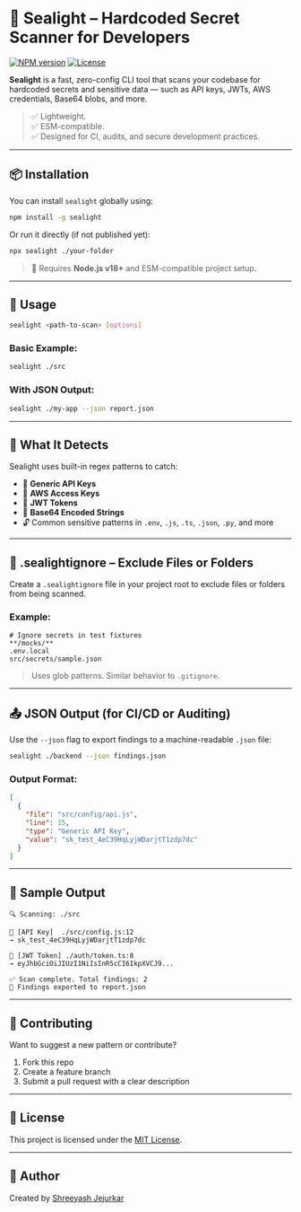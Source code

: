 # 🔐 Sealight – Hardcoded Secret Scanner for Developers

[![NPM version](https://img.shields.io/npm/v/sealight.svg)](https://www.npmjs.com/package/sealight)
[![License](https://img.shields.io/npm/l/sealight.svg)](./LICENSE)

**Sealight** is a fast, zero-config CLI tool that scans your codebase for hardcoded secrets and sensitive data — such as API keys, JWTs, AWS credentials, Base64 blobs, and more.

> ✅ Lightweight.  
> ✅ ESM-compatible.  
> ✅ Designed for CI, audits, and secure development practices.

---

## 📦 Installation

You can install `sealight` globally using:

```bash
npm install -g sealight
```

Or run it directly (if not published yet):

```bash
npx sealight ./your-folder
```

> 🧠 Requires **Node.js v18+** and ESM-compatible project setup.

---

## 🚀 Usage

```bash
sealight <path-to-scan> [options]
```

### Basic Example:

```bash
sealight ./src
```

### With JSON Output:

```bash
sealight ./my-app --json report.json
```

---

## 🎯 What It Detects

Sealight uses built-in regex patterns to catch:
- 🔑 **Generic API Keys**
- 🔐 **AWS Access Keys**
- 🧪 **JWT Tokens**
- 🧬 **Base64 Encoded Strings**
- 🔓 Common sensitive patterns in `.env`, `.js`, `.ts`, `.json`, `.py`, and more

---

## 📂 .sealightignore – Exclude Files or Folders

Create a `.sealightignore` file in your project root to exclude files or folders from being scanned.

### Example:
```
# Ignore secrets in test fixtures
**/mocks/**
.env.local
src/secrets/sample.json
```

> Uses glob patterns. Similar behavior to `.gitignore`.

---

## 📤 JSON Output (for CI/CD or Auditing)

Use the `--json` flag to export findings to a machine-readable `.json` file:

```bash
sealight ./backend --json findings.json
```

### Output Format:
```json
[
  {
    "file": "src/config/api.js",
    "line": 15,
    "type": "Generic API Key",
    "value": "sk_test_4eC39HqLyjWDarjtT1zdp7dc"
  }
]
```

---

## 📄 Sample Output

```
🔍 Scanning: ./src

🔐 [API Key]  ./src/config.js:12
→ sk_test_4eC39HqLyjWDarjtT1zdp7dc

🔐 [JWT Token] ./auth/token.ts:8
→ eyJhbGciOiJIUzI1NiIsInR5cCI6IkpXVCJ9...

✅ Scan complete. Total findings: 2
📁 Findings exported to report.json
```

---

## 🤝 Contributing

Want to suggest a new pattern or contribute?

1. Fork this repo
2. Create a feature branch
3. Submit a pull request with a clear description

---

## 📜 License

This project is licensed under the [MIT License](./LICENSE).

---

## 🔗 Author

Created by [Shreeyash Jejurkar](https://github.com/Shreeyash836Jejurkar)

